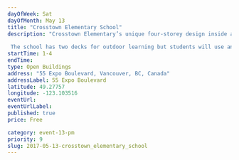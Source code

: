 ```yaml
---
dayOfWeek: Sat
dayOfMonth: May 13
title: "Crosstown Elementary School"
description: "Crosstown Elementary’s unique four-storey design inside a condo building makes it the first of its kind in B.C.  The school has two decks for outdoor learning but students will use an existing public playground and field nearby."
startTime: 1-4
endTime: 
type: Open Buildings
address: "55 Expo Boulevard, Vancouver, BC, Canada"
addressLabel: 55 Expo Boulevard
latitude: 49.27757
longitude: -123.103516
eventUrl: 
eventUrlLabel: 
published: true
price: Free

category: event-13-pm
priority: 9
slug: 2017-05-13-crosstown_elementary_school
---
```

